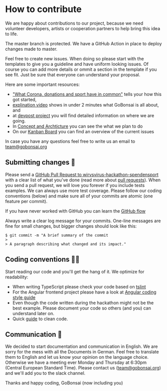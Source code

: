 # How to contribute

We are happy about contributions to our project, because we need volunteer developers, artists or cooperation partners to help bring this idea to life.

The master branch is protected. We have a GitHub Action in place to deploy changes made to master.

Feel free to create new issues. When doing so please start with the templates to give you a guideline and have uniform looking issues. Of course you can add more details or ommit a section in the template if you see fit. Just be sure that everyone can understand your proposal.


Here are some important resources:

  * ["What Corona, donations and sport have in common"](https://emzudemo.de/txt/was-corona-spenden-und-sport-miteinander-zu-tun-haben-koennten) tells your how this got started,
  * [explination video](https://youtu.be/y0UAtoeRgl8) shows in under 2 minutes what GoBonsai is all about, and
  * at [devpost project](https://devpost.com/software/spendenchallenge) you will find detailed information on where we are going.
  * In [Concept and Archticture](https://github.com/MalteRei/wirvsvirus-hackathon-spendensport/tree/master/Concept_and_Architecture) you can see the what we plan to do 
  * On our [Kanban Board](https://github.com/MalteRei/wirvsvirus-hackathon-spendensport/projects/1) you can find an overview of the current issues

In case you have any questions feel free to write us an email to team@gobonsai.org

## Submitting changes 📮

Please send a [GitHub Pull Request to wirvsvirus-hackathon-spendensport](https://github.com/MalteRei/wirvsvirus-hackathon-spendensport/pull/new/master) with a clear list of what you've done (read more about [pull requests](http://help.github.com/pull-requests/)). When you send a pull request, we will love you forever if you include tests examples. We can always use more test coverage. Please follow our coding conventions (below) and make sure all of your commits are atomic (one feature per commit).

If you have never worked with GitHub you can learn the [GitHub flow](https://guides.github.com/introduction/flow/)

Always write a clear log message for your commits. One-line messages are fine for small changes, but bigger changes should look like this:

    $ git commit -m "A brief summary of the commit
    > 
    > A paragraph describing what changed and its impact."

## Coding conventions ✍🏼

Start reading our code and you'll get the hang of it. We optimize for readability:

  * When writing TypeScript please check your code based on [tslint](https://github.com/MalteRei/wirvsvirus-hackathon-spendensport/blob/master/frontend/spendensport/tslint.json)
  * For the Angular frontend project please have a look at [Angular coding style guide](https://angular.io/guide/styleguide)
  * Even though the code written during the hackathon might not be the best example. Please document your code so others (and you) can understand later on.
  * Quick [guide](https://dev.to/danialmalik/a-beginner-s-guide-to-clean-code-part1-naming-conventions-139l) to clean code.
  
## Communication 💬

We decided to start documentation and communication in English. We are sorry for the mess with all the Documents in German. Feel free to translate them to English and let us know your opinion on the language choice.
Otherwise we have a meeting ever Monday and Thursday at 6:30pm (Central European Standard Time).
Please contact us (team@gobonsai.org) and we'll add you to the slack channel.

Thanks and happy coding,
GoBonsai (now including you)
